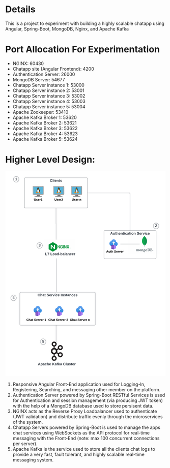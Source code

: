 # Details
This is a project to experiment with building a highly scalable chatapp using Angular, Spring-Boot, MongoDB, Nginx, and Apache Kafka
# Port Allocation For Experimentation
- NGINX: 60430
- Chatapp site (Angular Frontend): 4200
- Authentication Server: 26000
- MongoDB Server: 54677
- Chatapp Server instance 1: 53000
- Chatapp Server instance 2: 53001
- Chatapp Server instance 3: 53002
- Chatapp Server instance 4: 53003
- Chatapp Server instance 5: 53004
- Apache  Zookeeper: 53410
- Apache Kafka Broker 1: 53620
- Apache Kafka Broker 2: 53621
- Apache Kafka Broker 3: 53622
- Apache Kafka Broker 4: 53623
- Apache Kafka Broker 5: 53624
# Higher Level Design:
![Alt Text](doc/pengu_architecture.png)
1. Responsive Angular Front-End application used for Logging-In, Registering, Searching, and messaging other member on the platform.
2. Authentication Server powered by Spring-Boot RESTful Services is used for Authentication and session management (via producing JWT token) with the help of a MongoDB database used to store persisent data.
3. NGINX acts as the Reverse Proxy Loadbalancer used to authenticate (JWT validation) and distribute traffic evenly through the microservices of the system.
4. Chatapp Servers powered by Spring-Boot is used to manage the apps chat services using WebSockets as the API protocol for real-time messaging with the Front-End (note: max 100 concurrent connections per server).
5. Apache Kafka is the service used to store all the clients chat logs to provide a very fast, fault tolerant, and highly scalable real-time messaging system.
